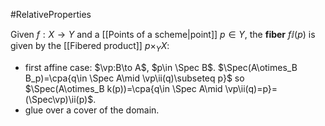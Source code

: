 #RelativeProperties

Given $f:X\to Y$ and a [[Points of a scheme|point]] $p\in Y$, the **fiber** $f\ii(p)$ is given by the [[Fibered product]] $p\times_Y X$:
- first affine case: $\vp:B\to A$, $p\in \Spec B$. $\Spec(A\otimes_B B_p)=\cpa{q\in \Spec A\mid \vp\ii(q)\subseteq p}$ so $\Spec(A\otimes_B k(p))=\cpa{q\in \Spec A\mid \vp\ii(q)=p}=(\Spec\vp)\ii(p)$.
- glue over a cover of the domain.

